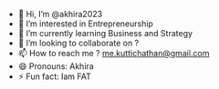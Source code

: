 - 👋 Hi, I’m @akhira2023
- 👀 I’m interested in Entrepreneurship
- 🌱 I’m currently learning Business and Strategy
- 💞️ I’m looking to collaborate on ?
- 📫 How to reach me ? me.kuttichathan@gmail.com
- 😄 Pronouns: Akhira
- ⚡ Fun fact: Iam FAT

<!---
akhira2023/akhira2023 is a ✨ special ✨ repository because its `README.md` (this file) appears on your GitHub profile.
You can click the Preview link to take a look at your changes.
--->
